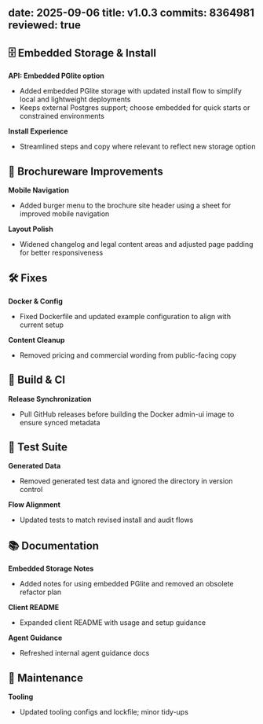 date: 2025-09-06
title: v1.0.3
commits: 8364981
reviewed: true
---

## 🗄️ Embedded Storage & Install

**API: Embedded PGlite option**
- Added embedded PGlite storage with updated install flow to simplify local and lightweight deployments
- Keeps external Postgres support; choose embedded for quick starts or constrained environments

**Install Experience**
- Streamlined steps and copy where relevant to reflect new storage option

## 📱 Brochureware Improvements

**Mobile Navigation**
- Added burger menu to the brochure site header using a sheet for improved mobile navigation

**Layout Polish**
- Widened changelog and legal content areas and adjusted page padding for better responsiveness

## 🛠️ Fixes

**Docker & Config**
- Fixed Dockerfile and updated example configuration to align with current setup

**Content Cleanup**
- Removed pricing and commercial wording from public-facing copy

## 🧱 Build & CI

**Release Synchronization**
- Pull GitHub releases before building the Docker admin-ui image to ensure synced metadata

## 🧪 Test Suite

**Generated Data**
- Removed generated test data and ignored the directory in version control

**Flow Alignment**
- Updated tests to match revised install and audit flows

## 📚 Documentation

**Embedded Storage Notes**
- Added notes for using embedded PGlite and removed an obsolete refactor plan

**Client README**
- Expanded client README with usage and setup guidance

**Agent Guidance**
- Refreshed internal agent guidance docs

## 🧹 Maintenance

**Tooling**
- Updated tooling configs and lockfile; minor tidy-ups